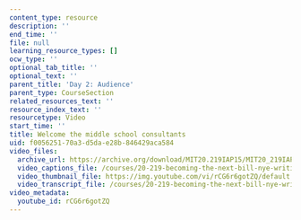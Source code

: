 ```yaml
---
content_type: resource
description: ''
end_time: ''
file: null
learning_resource_types: []
ocw_type: ''
optional_tab_title: ''
optional_text: ''
parent_title: 'Day 2: Audience'
parent_type: CourseSection
related_resources_text: ''
resource_index_text: ''
resourcetype: Video
start_time: ''
title: Welcome the middle school consultants
uid: f0056251-70a3-d5da-e28b-846429aca584
video_files:
  archive_url: https://archive.org/download/MIT20.219IAP15/MIT20_219IAP15_D02P1_300k.mp4
  video_captions_file: /courses/20-219-becoming-the-next-bill-nye-writing-and-hosting-the-educational-show-january-iap-2015/2f2962cd426d53d6a1db9f7f50c5a452_rCG6r6gotZQ.vtt
  video_thumbnail_file: https://img.youtube.com/vi/rCG6r6gotZQ/default.jpg
  video_transcript_file: /courses/20-219-becoming-the-next-bill-nye-writing-and-hosting-the-educational-show-january-iap-2015/429a8233b7a7b2b77c2cbb6cd8222af0_rCG6r6gotZQ.pdf
video_metadata:
  youtube_id: rCG6r6gotZQ
---
```

